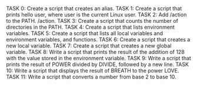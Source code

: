 TASK 0: Create a script that creates an alias.
TASK 1: Create a script that prints hello user, where  user is the current Linux user.
TASK 2: Add /action to the PATH. /action.
TASK 3: Create a script that counts the number of directories in the PATH.
TASK 4: Create a script that lists environment variables.
TASK 5: Create a script that lists all local variables and environment variables, and functions.
TASK 6: Create a script that creates a new local variable.
TASK 7: Create a script that creates a new global variable.
TASK 8: Write a script that prints the result of the addition of 128 with the value stored in the environment variable.
TASK 9: Write a script that prints the result of POWER divided by DIVIDE, followed by a new line.
TASK 10: Write a script that displays the result of BREATH to the power LOVE.
TASK 11: Write a script that converts a number from base 2 to base 10.

